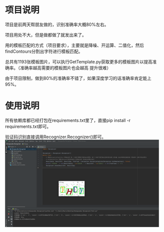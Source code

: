 # 项目说明
项目是前两天帮朋友做的，识别准确率大概80%左右。

项目用处不大，但是做都做了就发出来了。
  
用的模板匹配的方式（项目要求），主要就是降噪、开运算、二值化，然后findContours分割出字符进行模板匹配。

总共有1193张模板图片，可以执行GetTemplate.py获取更多的模板图片以提高准确率。（准确率越高需要的模板图片也会越高 提升很难）

由于项目限制，做到80%的准确率不错了，如果深度学习的话准确率肯定能上95%。

# 使用说明
所有依赖库都已经打包在requirements.txt里了，直接pip install -r requirements.txt即可。

验证码识别直接调用Recognizer.Recognizer()即可。
![avatar](https://raw.githubusercontent.com/SwaggyMacro/SxbCaptchaRecognizer/main/TempCaptcha/%40MZ18W05T5K1L1AIC5Q.png?token=AJILZ4WHEW5J2VU7I4YHCVLBJKJD2)
 
 
